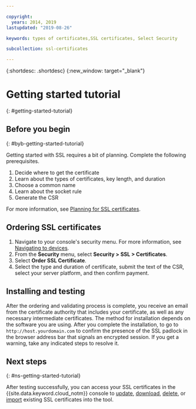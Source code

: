 ```yaml
---

copyright:
  years: 2014, 2019
lastupdated: "2019-08-26"

keywords: types of certificates,SSL certificates, Select Security

subcollection: ssl-certificates

---
```


{:shortdesc: .shortdesc}
{:new_window: target="_blank"}

# Getting started tutorial
{: #getting-started-tutorial}

## Before you begin
{: #byb-getting-started-tutorial}

Getting started with SSL requires a bit of planning. Complete the following prerequisites.

1. Decide where to get the certificate
2. Learn about the types of certificates, key length, and duration
3. Choose a common name
4. Learn about the socket rule
5. Generate the CSR

For more information, see [Planning for SSL certificates](/docs/infrastructure/ssl-certificates?topic=ssl-certificates-planning-for-ssl#planning-for-ssl).

## Ordering SSL certificates

1. Navigate to your console's security menu. For more information, see [Navigating to devices](/docs/infrastructure/ssl-certificates?topic=virtual-servers-navigating-devices).
2. From the **Security** menu, select **Security > SSL > Certificates**.
3. Select **Order SSL Certificate**.
3. Select the type and duration of certificate, submit the text of the CSR, select your server platform, and then confirm payment.

## Installing and testing
After the ordering and validating process is complete, you receive an email from the certificate authority that includes your certificate, as well as any necessary intermediate certificates. The method for installation depends on the software you are using. After you complete the installation, to go to `http://host.yourdomain.com` to confirm the presence of the SSL padlock in the browser address bar that signals an encrypted session. If you get a warning, take any indicated steps to resolve it.

## Next steps
{: #ns-getting-started-tutorial}

After testing successfully, you can access your SSL certificates in the {{site.data.keyword.cloud_notm}} console to [update](/docs/infrastructure/ssl-certificates?topic=ssl-certificates-viewing-and-updating-ssl-certificates#viewing-and-updating-ssl-certificates), [download](/docs/infrastructure/ssl-certificates?topic=ssl-certificates-downloading-ssl-certificate-details#downloading-ssl-certificate-details), [delete](/docs/infrastructure/ssl-certificates?topic=ssl-certificates-deleting-ssl-certificates#deleting-ssl-certificates), or [import](/docs/infrastructure/ssl-certificates?topic=ssl-certificates-importing-ssl-certificates#importing-ssl-certificates) existing SSL certificates into the tool.
